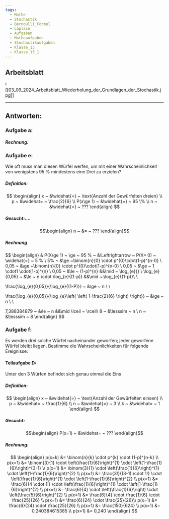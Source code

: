 ```yaml
---
tags:
  - Mathe
  - Stochastik
  - Bernoulli_Formel
  - Laplace
  - Aufgaben
  - Matheaufgaben
  - Stochastikaufgaben
  - Klasse_13
  - Klasse_13_1
---
```

## Arbeitsblatt

![[03_09_2024_Arbeitsblatt_Wiederholung_der_Grundlagen_der_Stochastik.jpg]]

---

## Antworten:
### Aufgabe a:
##### Rechnung:


### Aufgabe e:
Wie oft muss man diesen Würfel werfen, um mit einer Wahrscheinlichkeit von wenigstens 95 % mindestens eine Drei zu erzielen?
##### Definition:

$$
\begin{align}
x ~ &\widehat{=} ~ \text{Anzahl der Gewürfelten dreien} \\
p ~ &\widehat= ~ \frac{2}{6} \\
P(x\ge 1) ~ &\widehat{=} ~ 95 \% \\
n ~ &\widehat{=} ~ ???
\end{align}
$$

##### Gesucht:….
$$\begin{align}
n ~ &= ~ ???
\end{align}$$

##### Rechnung

$$
\begin{align} & 
P(X\ge 1) ~ \ge ~ 95 \% ~ &\Leftrightarrow ~ P(X= 0) ~ \widehat{=} ~ 5 \% \\
5\% ~ &\ge ~\binom{n}{0} \cdot p^{0}\cdot(1-p)^{n-0} \\
0,05 ~ &\ge ~\binom{n}{0} \cdot p^{0}\cdot(1-p)^{n-0} \\
0,05 ~ &\ge ~ 1 \cdot1 \cdot(1-p)^{n} \\
0,05 ~ &\le ~ (1-p)^{n} &&\mid ~ \log_{e}\{\} \\
\log_{e}\{0,05\} ~ &\le ~ n \cdot \log_{e}\{(1-p)\} &&\mid ~:\log_{e}\{(1-p)\}\\ \\

\frac{\log_{e}\{0,05\}}{\log_{e}\{(1-P)\}} ~ &\ge ~ n \\ \\

\frac{\log_{e}\{0,05\}}{\log_{e}\left\{ \left( 1-\frac{2}{6} \right) \right\}} ~ &\ge ~ n \\ \\

7,388384879 ~ &\le ~ n &&\mid \lceil ~ \rceil\\
8 ~ &\lesssim ~ n \\
n ~ &\lesssim ~ 8
\end{align}
$$


### Aufgabe f:
Es werden drei solche Würfel nacheinander geworfen; jeder geworfene Würfel bleibt liegen.
Bestimme die Wahrscheinlichkeiten für folgende Ereignisse:

#### Teilaufgabe D:
Unter den 3 Würfen befindet sich genau einmal die Eins

##### Definition:

$$
\begin{align}
x ~ &\widehat{=} ~ \text{Anzahl der Gewürfelten einsen} \\
p ~ &\widehat= ~ \frac{1}{6} \\
n ~ &\widehat{=} ~ 3 \\
k ~ &\widehat= ~ 1
\end{align}
$$

##### Gesucht:
$$\begin{align}
P(x=1) ~ &\widehat= ~ ???
\end{align}$$

##### Rechnung:
$$
	\begin{align}
		p(x=k) &= \binom{n}{k} \cdot p^{k} \cdot (1-p)^{n-k} \\
	p(x=1) &= \binom{3}{1} \cdot \left(\frac{1}{6}\right)^{1} \cdot \left(1-\frac{1}{6}\right)^{3-1} \\
		p(x=1) &= \binom{3}{1} \cdot \left(\frac{1}{6}\right)^{1} \cdot \left(1-\frac{1}{6}\right)^{2} \\
		p(x=1) &= \frac{3!}{(3-1)!\cdot 1!} \cdot \left(\frac{1}{6}\right)^{1} \cdot \left(1-\frac{1}{6}\right)^{2} \\
		p(x=1) &= \frac{6}{4 \cdot 1!} \cdot \left(\frac{1}{6}\right)^{1} \cdot \left(1-\frac{1}{6}\right)^{2} \\
		p(x=1) &= \frac{6}{4} \cdot \left(\frac{1}{6}\right) \cdot \left(\frac{5}{6}\right)^{2} \\
		p(x=1) &= \frac{6}{4} \cdot \frac{1}{6} \cdot \frac{25}{26} \\
		p(x=1) &= \frac{6}{24} \cdot \frac{25}{26}\\
		p(x=1) &= \frac{6}{24} \cdot \frac{25}{26} \\
		p(x=1) &= \frac{150}{624} \\
		p(x=1) &= 0,240384615385 \\
		p(x=1) &= 0,240
\end{align}
$$





